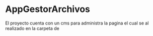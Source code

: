 # AppGestorArchivos
El proyecto cuenta con un cms para administra la pagina el cual se al realizado en la carpeta de 